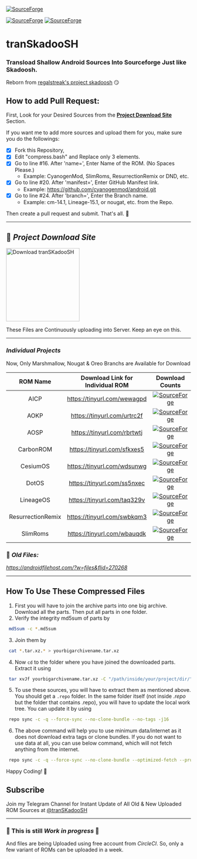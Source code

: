 [![SourceForge](https://img.shields.io/sourceforge/dt/transkadoosh?label=All%20Time%20Downloads&style=for-the-badge&cacheSeconds=600)](#)

[![SourceForge](https://img.shields.io/sourceforge/dm/transkadoosh?cacheSeconds=600)](#)
[![SourceForge](https://img.shields.io/sourceforge/dw/transkadoosh?cacheSeconds=600)](#)

# tranSkadooSH

### Transload Shallow Android Sources Into Sourceforge Just like Skadoosh. 
Reborn from [regalstreak's project skadoosh](http://forum.xda-developers.com/android/software/sources-android-sources-highly-t3231109) 😏

## How to add Pull Request:
First, Look for your Desired Sources from the [__Project Download Site__](#-project-download-site) Section.

If you want me to add more sources and upload them for you, make sure you do the followings:

- [x] Fork this Repository,  
- [x] Edit "compress.bash" and Replace only 3 elements.
- [x] Go to line #16. After 'name=', Enter Name of the ROM. (No Spaces Please.) 
  - Example: CyanogenMod, SlimRoms, ResurrectionRemix or DND, etc.
- [x] Go to line #20. After 'manifest=', Enter GitHub Manifest link. 
  - Example: https://github.com/cyanogenmod/android.git
- [x] Go to line #24. After 'branch=', Enter the Branch name. 
  - Example: cm-14.1, Lineage-15.1, or nougat, etc. from the Repo.

Then create a pull request and submit.
That's all. 💖

---

## 💝 _Project Download Site_

<a href="https://tinyurl.com/tranSKadooSH/"><img alt="Download tranSKadooSH" src="https://sourceforge.net/sflogo.php?type=17&group_id=3178722" width=200></a>

These Files are Continuously uploading into Server. Keep an eye on this.

---

### _Individual Projects_
Now, Only Marshmallow, Nougat & Oreo Branchs are Available for Download

ROM Name   | Download Link for Individual ROM  | Download Counts
:---------:|:---------------------------------:|:--------------------------:
AICP       | https://tinyurl.com/wewagpd       | [![SourceForge](https://img.shields.io/sourceforge/dt/tranSKadooSH/AICP?cacheSeconds=600)](#)
AOKP       | https://tinyurl.com/urtrc2f       | [![SourceForge](https://img.shields.io/sourceforge/dt/tranSKadooSH/AOKP?cacheSeconds=600)](#)
AOSP       | https://tinyurl.com/rbrtwtj       | [![SourceForge](https://img.shields.io/sourceforge/dt/tranSKadooSH/AOSP?cacheSeconds=600)](#)
CarbonROM  | https://tinyurl.com/sfkxes5       | [![SourceForge](https://img.shields.io/sourceforge/dt/tranSKadooSH/CarbonROM?cacheSeconds=600)](#)
CesiumOS   | https://tinyurl.com/wdsunwg       | [![SourceForge](https://img.shields.io/sourceforge/dt/tranSKadooSH/CesiumOS?cacheSeconds=600)](#)
DotOS      | https://tinyurl.com/ss5nxec       | [![SourceForge](https://img.shields.io/sourceforge/dt/tranSKadooSH/DotOS?cacheSeconds=600)](#)
LineageOS  | https://tinyurl.com/taq329v       | [![SourceForge](https://img.shields.io/sourceforge/dt/tranSKadooSH/LineageOS?cacheSeconds=600)](#)
ResurrectionRemix  | https://tinyurl.com/swbkqm3    | [![SourceForge](https://img.shields.io/sourceforge/dt/tranSKadooSH/ResurrectionRemix?cacheSeconds=600)](#)
SlimRoms   | https://tinyurl.com/wbauqdk       | [![SourceForge](https://img.shields.io/sourceforge/dt/tranSKadooSH/SlimRoms?cacheSeconds=600)](#)


### 👴 _Old Files:_
_https://androidfilehost.com/?w=files&flid=270268_

---

## How To Use These Compressed Files

1. First you will have to join the archive parts into one big archive. Download all the parts. Then put all parts in one folder.
2. Verify the integrity md5sum of parts by 
```bash
 md5sum -c *.md5sum
```
3. Join them by 
```bash
 cat *.tar.xz.* > yourbigarchivename.tar.xz
```
4. Now `cd` to the folder where you have joined the downloaded parts. Extract it using 
```bash
 tar xvJf yourbigarchivename.tar.xz -C "/path/inside/your/project/dir/"
```
5. To use these sources, you will have to extract them as mentioned above. 
You should get a `.repo` folder. In the same folder itself (not inside _.repo_ but the folder that contains .repo), 
you will have to update the local work tree. You can update it by using
```bash
 repo sync -c -q --force-sync --no-clone-bundle --no-tags -j16
```
6. The above command will help you to use minimum data/internet as it does not download extra tags or clone bundles.
If you do not want to use data at all, you can use below command, which will not fetch anything from the internet.
```bash
 repo sync -c -q --force-sync --no-clone-bundle --optimized-fetch --prune --no-tags -j16 --local-only
```

Happy Coding! 🤗

## Subscribe
Join my Telegram Channel for Instant Update of All Old & New Uploaded ROM Sources at [@tranSKadooSH](https://t.me/tranSKadooSH)

---

### 🚧 This is still _Work in progress_ 🚧

And files are being Uploaded using free account from _CircleCI_.
So, only a few variant of ROMs can be uploaded in a week.
